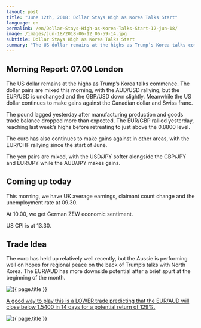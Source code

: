 ```yaml
---
layout: post
title: "June 12th, 2018: Dollar Stays High as Korea Talks Start"
language: en
permalink: /en/Dollar-Stays-High-as-Korea-Talks-Start-12-jun-18/
image: /images/jun-18/2018-06-12_06-59-14.jpg
subtitle: Dollar Stays High as Korea Talks Start
summary: "The US dollar remains at the highs as Trump’s Korea talks commence. The dollar pairs are mixed this morning, with the AUD/USD rallying, but the EUR/USD is unchanged and the GBP/USD down slightly. Meanwhile the US dollar continues to make gains against the Canadian dollar and Swiss franc"
---
```

## Morning Report: 07.00 London

The US dollar remains at the highs as Trump’s Korea talks commence. The dollar pairs are mixed this morning, with the AUD/USD rallying, but the EUR/USD is unchanged and the GBP/USD down slightly. Meanwhile the US dollar continues to make gains against the Canadian dollar and Swiss franc. 

The pound lagged yesterday after manufacturing production and goods trade balance dropped more than expected. The EUR/GBP rallied yesterday, reaching last week’s highs before retreating to just above the 0.8800 level. 

The euro has also continues to make gains against in other areas, with the EUR/CHF rallying since the start of June. 

The yen pairs are mixed, with the USD/JPY softer alongside the GBP/JPY and EUR/JPY while the AUD/JPY makes gains. 

## Coming up today

This morning, we have UK average earnings, claimant count change and the unemployment rate at 09.30. 

At 10.00, we get German ZEW economic sentiment. 

US CPI is at 13.30. 

## Trade Idea

The euro has held up relatively well recently, but the Aussie is performing well on hopes for regional peace on the back of Trump’s talks with North Korea. The EUR/AUD has more downside potential after a brief spurt at the beginning of the month.

<img class="post-image" src="{{ site.url }}/images/jun-18/2018-06-12_06-59-14.jpg" alt="{{ page.title }}" title="{{ page.title }}">

<a href="%LINK%%?currency=GBP&market=forex&underlying=frxEURAUD&formname=higherlower&duration_amount=14&duration_units=d&amount=10&amount_type=stake&expiry_type=duration&barrier=1.5400" target="_blank">A good way to play this is a LOWER trade predicting that the EUR/AUD will close below 1.5400 in 14 days for a potential return of 129%.</a>

<img class="post-image" src="{{ site.url }}/images/jun-18/2018-06-12_06-59-39.jpg" alt="{{ page.title }}" title="{{ page.title }}">
